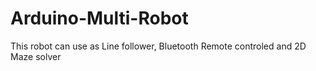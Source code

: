 # Arduino-Multi-Robot
This robot can use as Line follower, Bluetooth Remote controled and 2D Maze solver
